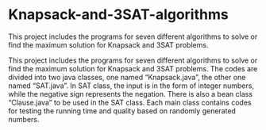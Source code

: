 # Knapsack-and-3SAT-algorithms
This project includes the programs for seven different algorithms to solve or find the maximum solution for Knapsack and 3SAT problems.

This project includes the programs for seven different algorithms to solve or find the maximum
solution for Knapsack and 3SAT problems. The codes are divided into two java classes, one
named “Knapsack.java”, the other one named “SAT.java”. In SAT class, the input is in the form
of integer numbers, while the negative sign represents the negation. There is also a bean class
“Clause.java” to be used in the SAT class. Each main class contains codes for testing the running
time and quality based on randomly generated numbers.
